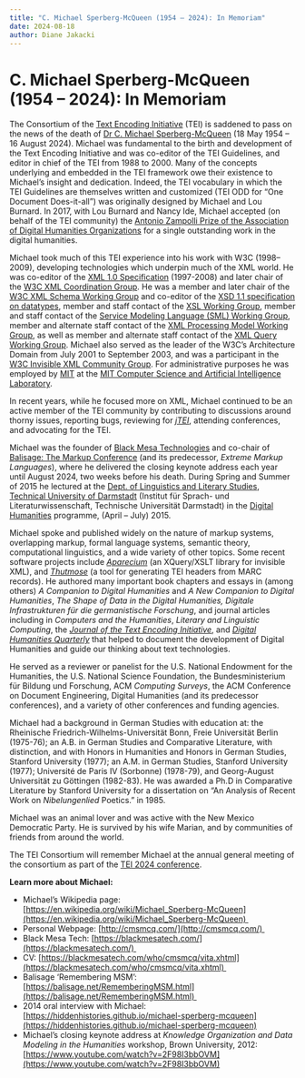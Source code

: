 ```yaml
---
title: "C. Michael Sperberg-McQueen (1954 – 2024): In Memoriam"
date: 2024-08-18
author: Diane Jakacki
---
```

# C. Michael Sperberg-McQueen (1954 – 2024): In Memoriam

The Consortium of the [Text Encoding Initiative](https://tei-c.org/) (TEI) is saddened to pass on the news of the death of [Dr C. Michael Sperberg-McQueen](https://en.wikipedia.org/wiki/Michael_Sperberg-McQueen) (18 May 1954 – 16 August 2024). Michael was fundamental to the birth and development of the Text Encoding Initiative and was co-editor of the TEI Guidelines, and editor in chief of the TEI from 1988 to 2000. Many of the concepts underlying and embedded in the TEI framework owe their existence to Michael’s insight and dedication. Indeed, the TEI vocabulary in which the TEI Guidelines are themselves written and customized (TEI ODD for “One Document Does-it-all”) was originally designed by Michael and Lou Burnard. In 2017, with Lou Burnard and Nancy Ide, Michael accepted (on behalf of the TEI community) the [Antonio Zampolli Prize of the Association of Digital Humanities Organizations](https://adho.org/awards/antonio-zampolli-prize/recipients/) for a single outstanding work in the digital humanities.

Michael took much of this TEI experience into his work with W3C (1998–2009), developing technologies which underpin much of the XML world. He was co-editor of the [XML 1.0 Specification](https://www.w3.org/TR/REC-xml/) (1997-2008) and later chair of the [W3C XML Coordination Group](http://www.w3.org/XML/). He was a member and later chair of the [W3C XML Schema Working Group](http://www.w3.org/XML/Schema) and co-editor of the [XSD 1.1 specification on datatypes](https://www.w3.org/TR/xmlschema11-2/), member and staff contact of the [XSL Working Group](http://www.w3.org/Style/XSL/), member and staff contact of the [Service Modeling Language (SML) Working Group](http://www.w3.org/XML/SML/), member and alternate staff contact of the [XML Processing Model Working Group](http://www.w3.org/XML/Processing/), as well as member and alternate staff contact of the [XML Query Working Group](http://www.w3.org/XML/Query/). Michael also served as the leader of the W3C’s Architecture Domain from July 2001 to September 2003, and was a participant in the [W3C Invisible XML Community Group](https://www.w3.org/community/ixml/). For administrative purposes he was employed by [MIT](http://web.mit.edu/) at the [MIT Computer Science and Artificial Intelligence Laboratory](http://www.csail.mit.edu/).

In recent years, while he focused more on XML, Michael continued to be an active member of the TEI community by contributing to discussions around thorny issues, reporting bugs, reviewing for [_jTEI_](https://journals.openedition.org/jtei/), attending conferences, and advocating for the TEI. 

Michael was the founder of [Black Mesa Technologies](http://www.blackmesatech.com/) and co-chair of [Balisage: The Markup Conference](http://www.balisage.net/) (and its predecessor, _Extreme Markup Languages_), where he delivered the closing keynote address each year until August 2024, two weeks before his death. During Spring and Summer of 2015 he lectured at the [Dept. of Linguistics and Literary Studies](http://www.linglit.tu-darmstadt.de/), [Technical University of Darmstadt](http://www.tu-darmstadt.de/index.en.jsp) (Institut für Sprach- und Literaturwissenschaft, Technische Universität Darmstadt) in the [Digital Humanities](http://www.digitalhumanities.tu-darmstadt.de/) programme, (April – July) 2015.

Michael spoke and published widely on the nature of markup systems, overlapping markup, formal language systems, semantic theory, computational linguistics, and a wide variety of other topics. Some recent software projects include [_Aparecium_](https://blackmesatech.com/2021/11/Aparecium/) (an XQuery/XSLT library for invisible XML), and [_Thutmose_](https://blackmesatech.com/tools.html) (a tool for generating TEI headers from MARC records). He authored many important book chapters and essays in (among others) _A Companion to Digital Humanities_ and _A New Companion to Digital Humanities_, _The Shape of Data in the Digital Humanities,_ _Digitale Infrastrukturen für die germanistische Forschung_, and journal articles including in _Computers and the Humanities_, _Literary and Linguistic Computing_, the [_Journal of the Text Encoding Initiative_](https://journals.openedition.org/jtei/508), and [_Digital Humanities Quarterly_](https://www.digitalhumanities.org/dhq/vol/17/3/000725/000725.html) that helped to document the development of Digital Humanities and guide our thinking about text technologies.  

He served as a reviewer or panelist for the U.S. National Endowment for the Humanities, the U.S. National Science Foundation, the Bundesministerium für Bildung und Forschung, ACM _Computing Surveys_, the ACM Conference on Document Engineering, Digital Humanities (and its predecessor conferences), and a variety of other conferences and funding agencies.

Michael had a background in German Studies with education at: the Rheinische Friedrich-Wilhelms-Universität Bonn, Freie Universität Berlin (1975-76); an A.B. in German Studies and Comparative Literature, with distinction, and with Honors in Humanities and Honors in German Studies, Stanford University (1977); an A.M. in German Studies, Stanford University (1977); Université de Paris IV (Sorbonne) (1978-79), and Georg-August Universität zu Göttingen (1982-83). He was awarded a Ph.D in Comparative Literature by Stanford University for a dissertation on “An Analysis of Recent Work on _Nibelungenlied_ Poetics.” in 1985.

Michael was an animal lover and was active with the New Mexico Democratic Party. He is survived by his wife Marian, and by communities of friends from around the world. 

The TEI Consortium will remember Michael at the annual general meeting of the consortium as part of the [TEI 2024 conference](https://tei2024.tei-c.org/).

**Learn more about Michael:**

*   Michael’s Wikipedia page: [https://en.wikipedia.org/wiki/Michael_Sperberg-McQueen](https://en.wikipedia.org/wiki/Michael_Sperberg-McQueen) 
*   Personal Webpage: [http://cmsmcq.com/](http://cmsmcq.com/) 
*   Black Mesa Tech: [https://blackmesatech.com/](https://blackmesatech.com/) 
*   CV: [https://blackmesatech.com/who/cmsmcq/vita.xhtml](https://blackmesatech.com/who/cmsmcq/vita.xhtml) 
*   Balisage ‘Remembering MSM’: [https://balisage.net/RememberingMSM.html](https://balisage.net/RememberingMSM.html) 
*   2014 oral interview with Michael: [https://hiddenhistories.github.io/michael-sperberg-mcqueen](https://hiddenhistories.github.io/michael-sperberg-mcqueen)
*   Michael’s closing keynote address at _Knowledge Organization and Data Modeling in the Humanities_ workshop, Brown University, 2012: [https://www.youtube.com/watch?v=2F98I3bbOVM](https://www.youtube.com/watch?v=2F98I3bbOVM)
